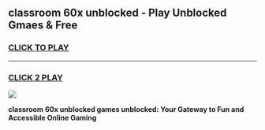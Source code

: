 
## classroom 60x unblocked - Play Unblocked Gmaes & Free
<h3>
<a href="https://news.freeplayer.one?title=classroom_60x_unblocked&ref=23F">CLICK TO PLAY</a></h3>
<hr>

<h3>
<a href="https://news.freeplayer.one?title=classroom_60x_unblocked&ref=23F">CLICK 2 PLAY</a>
  
</h3>

<a href="https://news.freeplayer.one?title=classroom_60x_unblocked&ref=23F/"><img src="https://clearcache.store/games.png"></a>


**classroom 60x unblocked games unblocked: Your Gateway to Fun and Accessible Online Gaming**
